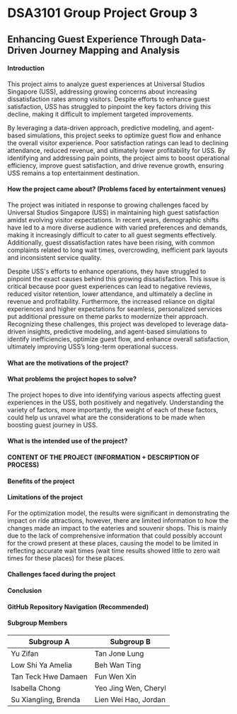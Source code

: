 # DSA3101 Group Project Group 3

## Enhancing Guest Experience Through Data-Driven Journey Mapping and Analysis 

#### Introduction 

This project aims to analyze guest experiences at Universal Studios Singapore (USS), addressing growing concerns about increasing dissatisfaction rates among visitors. Despite efforts to enhance guest satisfaction, USS has struggled to pinpoint the key factors driving this decline, making it difficult to implement targeted improvements.

By leveraging a data-driven approach, predictive modeling, and agent-based simulations, this project seeks to optimize guest flow and enhance the overall visitor experience. Poor satisfaction ratings can lead to declining attendance, reduced revenue, and ultimately lower profitability for USS. By identifying and addressing pain points, the project aims to boost operational efficiency, improve guest satisfaction, and drive revenue growth, ensuring USS remains a top entertainment destination.

#### How the project came about? (Problems faced by entertainment venues)

The project was initiated in response to growing challenges faced by Universal Studios Singapore (USS) in maintaining high guest satisfaction amidst evolving visitor expectations. In recent years, demographic shifts have led to a more diverse audience with varied preferences and demands, making it increasingly difficult to cater to all guest segments effectively. Additionally, guest dissatisfaction rates have been rising, with common complaints related to long wait times, overcrowding, inefficient park layouts and inconsistent service quality.

Despite USS's efforts to enhance operations, they have struggled to pinpoint the exact causes behind this growing dissatisfaction. This issue is critical because poor guest experiences can lead to negative reviews, reduced visitor retention, lower attendance, and ultimately a decline in revenue and profitability. Furthermore, the increased reliance on digital experiences and higher expectations for seamless, personalized services put additional pressure on theme parks to modernize their approach. Recognizing these challenges, this project was developed to leverage data-driven insights, predictive modeling, and agent-based simulations to identify inefficiencies, optimize guest flow, and enhance overall satisfaction, ultimately improving USS’s long-term operational success.

#### What are the motivations of the project?

#### What problems the project hopes to solve?
The project hopes to dive into identifying various aspects affecting guest experiences in the USS, both positively and negatively. Understanding the variety of factors, more importantly, the weight of each of these factors, could help us unravel what are the considerations to be made when boosting guest journey in USS. 

#### What is the intended use of the project?

#### CONTENT OF THE PROJECT (INFORMATION + DESCRIPTION OF PROCESS) 

#### Benefits of the project 

#### Limitations of the project
For the optimization model, the results were significant in demonstrating the impact on ride attractions, however, there are limited information to how the changes made an impact to the eateries and souvenir shops. This is mainly due to the lack of comprehensive information that could possibly account for the crowd present at these places, causing the model to be limited in reflecting accurate wait times (wait time results showed little to zero wait times for these places) for these places.

#### Challenges faced during the project 

#### Conclusion 


#### GitHub Repository Navigation (Recommended)


#### Subgroup Members

| **Subgroup A**              | **Subgroup B**              |
|-----------------------------|-----------------------------|
| Yu Zifan                   | Tan Jone Lung              |
| Low Shi Ya Amelia          | Beh Wan Ting               |
| Tan Teck Hwe Damaen        | Fun Wen Xin                |
| Isabella Chong             | Yeo Jing Wen, Cheryl       |
| Su Xiangling, Brenda       | Lien Wei Hao, Jordan       |
